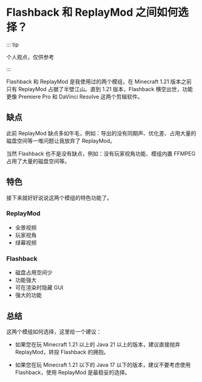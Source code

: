 # Flashback 和 ReplayMod 之间如何选择？

::: tip

个人观点，仅供参考

:::

Flashback 和 ReplayMod 是我使用过的两个模组，在 Minecraft 1.21 版本之前只有 ReplayMod 占据了半壁江山。直到 1.21 版本，Flashback 横空出世，功能更像 Premiere Pro 和 DaVinci Resolve 这两个剪辑软件。

## 缺点

此前 ReplayMod 缺点多如牛毛，例如：导出的没有同期声、优化差、占用大量的磁盘空间等一堆问题让我放弃了 ReplayMod。

当然 Flashback 也不是没有缺点，例如：没有玩家视角功能、模组内置 FFMPEG 占用了大量的磁盘空间等。

## 特色

接下来就好好说说这两个模组的特色功能了。

### ReplayMod

* 全景视频
* 玩家视角
* 绿幕视频

### Flashback

* 磁盘占用空间少
* 功能强大
* 可在渲染时隐藏 GUI
* 强大的功能

## 总结

这两个模组如何选择，这里给一个建议：
- 如果您在玩 Minecraft 1.21 以上的 Java 21 以上的版本，建议直接抛弃 ReplayMod，转投 Flashback 的拥抱。

- 如果您在玩 Minecraft 1.21 以下的 Java 17 以下的版本，建议不要考虑使用 Flashback，使用 ReplayMod 是最稳妥的选择。